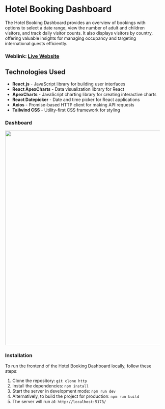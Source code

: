 # Hotel Booking Dashboard

The Hotel Booking Dashboard provides an overview of bookings with options to select a date range, view the number of adult and children visitors, and track daily visitor counts. It also displays visitors by country, offering valuable insights for managing occupancy and targeting international guests efficiently.

### Weblink: [Live Website]()

## Technologies Used

- **React.js** - JavaScript library for building user interfaces
- **React ApexCharts** - Data visualization library for React
- **ApexCharts** - JavaScript charting library for creating interactive charts
- **React Datepicker** - Date and time picker for React applications
- **Axios** - Promise-based HTTP client for making API requests
- **Tailwind CSS** - Utility-first CSS framework for styling

### Dashboard
<img width="700px;" src="https://res.cloudinary.com/cloud-alpha/image/upload/v1728838872/Common/hotel_dashboard_tvpkqo.png"/>

### Installation
To run the frontend of the Hotel Booking Dashboard locally, follow these steps:

1. Clone the repository: `git clone http`
2. Install the dependencies: `npm install`
3. Start the server in development mode: `npm run dev`
4. Alternatively, to build the project for production: `npm run build`
5. The server will run at: `http://localhost:5173/`